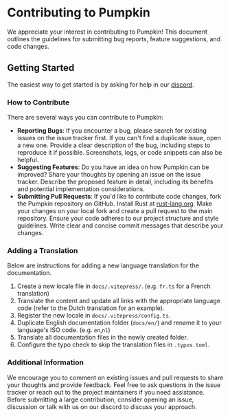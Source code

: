 # Contributing to Pumpkin

We appreciate your interest in contributing to Pumpkin! This document outlines the guidelines for submitting bug reports, feature suggestions, and code changes.

## Getting Started

The easiest way to get started is by asking for help in our [discord](https://discord.gg/wT8XjrjKkf).

### How to Contribute

There are several ways you can contribute to Pumpkin:

- **Reporting Bugs**:
  If you encounter a bug, please search for existing issues on the issue tracker first.
  If you can't find a duplicate issue, open a new one.
  Provide a clear description of the bug, including steps to reproduce it if possible.
  Screenshots, logs, or code snippets can also be helpful.
- **Suggesting Features**:
  Do you have an idea on how Pumpkin can be improved? Share your thoughts by opening an issue on the issue tracker.
  Describe the proposed feature in detail, including its benefits and potential implementation considerations.
- **Submitting Pull Requests**:
  If you'd like to contribute code changes, fork the Pumpkin repository on GitHub.
  Install Rust at [rust-lang.org](https://www.rust-lang.org/).
  Make your changes on your local fork and create a pull request to the main repository.
  Ensure your code adheres to our project structure and style guidelines.
  Write clear and concise commit messages that describe your changes.

### Adding a Translation

Below are instructions for adding a new language translation for the documentation.

1. Create a new locale file in `docs/.vitepress/`. (e.g. `fr.ts` for a French translation)
2. Translate the content and update all links with the appropriate language code (refer to the Dutch translation for an example).
3. Register the new locale in `docs/.vitepress/config.ts`.
4. Duplicate English documentation folder (`docs/en/`) and rename it to your language's ISO code. (e.g. `en`,`nl`)
5. Translate all documentation files in the newly created folder.
6. Configure the typo check to skip the translation files in `.typos.toml`.

### Additional Information

We encourage you to comment on existing issues and pull requests to share your thoughts and provide feedback.
Feel free to ask questions in the issue tracker or reach out to the project maintainers if you need assistance.
Before submitting a large contribution, consider opening an issue, discussion or talk with us on our discord to discuss your approach.

